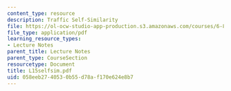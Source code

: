 ```yaml
---
content_type: resource
description: Traffic Self-Similarity
file: https://ol-ocw-studio-app-production.s3.amazonaws.com/courses/6-829-computer-networks-fall-2002/058eeb2740530b55d78af170e624e8b7_L15selfsim.pdf
file_type: application/pdf
learning_resource_types:
- Lecture Notes
parent_title: Lecture Notes
parent_type: CourseSection
resourcetype: Document
title: L15selfsim.pdf
uid: 058eeb27-4053-0b55-d78a-f170e624e8b7
---
```

